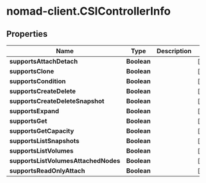 # nomad-client.CSIControllerInfo

## Properties

Name | Type | Description | Notes
------------ | ------------- | ------------- | -------------
**supportsAttachDetach** | **Boolean** |  | [optional] 
**supportsClone** | **Boolean** |  | [optional] 
**supportsCondition** | **Boolean** |  | [optional] 
**supportsCreateDelete** | **Boolean** |  | [optional] 
**supportsCreateDeleteSnapshot** | **Boolean** |  | [optional] 
**supportsExpand** | **Boolean** |  | [optional] 
**supportsGet** | **Boolean** |  | [optional] 
**supportsGetCapacity** | **Boolean** |  | [optional] 
**supportsListSnapshots** | **Boolean** |  | [optional] 
**supportsListVolumes** | **Boolean** |  | [optional] 
**supportsListVolumesAttachedNodes** | **Boolean** |  | [optional] 
**supportsReadOnlyAttach** | **Boolean** |  | [optional] 


